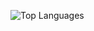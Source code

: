 ![Top Languages](https://github-readme-stats.vercel.app/api/top-langs/?username=untitled-1111&theme=github_dark&border_radius=30&border_color=484f58)
